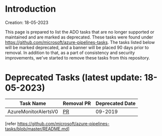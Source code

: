 # Introduction
Creation: 18-05-2023

This page is prepared to list the ADO tasks that are no longer supported or maintained and are marked as deprecated. These tasks were found under https://github.com/microsoft/azure-pipelines-tasks.
The tasks listed below will be marked deprecated, and a banner will be placed 90 days prior to removal.
In addition to that, as a part of consistency and security improvements, we've started to remove these tasks from this repository.

# Deprecated Tasks (latest update: 18-05-2023)

| Task Name                    | Removal PR                                              | Deprecated Date                                            |
| -------------------------- | ------------------------------------------------------------------- | ------------------------------------------------------------------- |
| AzureMonitorAlertsV0           | [PR](https://github.com/microsoft/azure-pipelines-extensions/pull/1128) |     09-2019                                                                |

[refer https://github.com/microsoft/azure-pipelines-tasks/blob/master/README.md]
